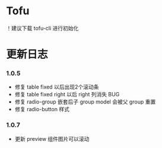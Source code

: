 # Tofu

！建议下载 tofu-cli 进行初始化

# 更新日志

### 1.0.5
* 修复 table fixed 以后出现2个滚动条
* 修复 table fixed right 以后 right 列消失 BUG
* 修复 radio-group 嵌套后子 group model 会被父 group 重置
* 修复 radio-button 样式

### 1.0.7
* 更新 preview 组件图片可以滚动

